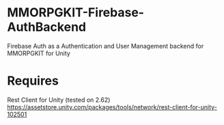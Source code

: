 # MMORPGKIT-Firebase-AuthBackend
Firebase Auth as a Authentication and User Management backend for MMORPGKIT for Unity

# Requires
Rest Client for Unity (tested on 2.62)
https://assetstore.unity.com/packages/tools/network/rest-client-for-unity-102501
